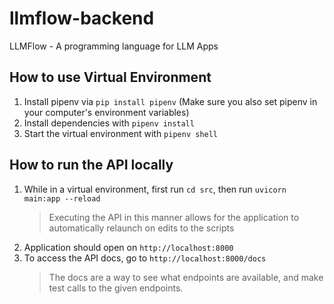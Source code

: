 # llmflow-backend

LLMFlow - A programming language for LLM Apps

## How to use Virtual Environment

1. Install pipenv via `pip install pipenv` (Make sure you also set pipenv in your computer's environment variables)
2. Install dependencies with `pipenv install`
3. Start the virtual environment with `pipenv shell`

## How to run the API locally

1. While in a virtual environment, first run `cd src`, then run `uvicorn main:app --reload`
   > Executing the API in this manner allows for the application to automatically relaunch on edits to the scripts
2. Application should open on `http://localhost:8000`
3. To access the API docs, go to `http://localhost:8000/docs`
   > The docs are a way to see what endpoints are available, and make test calls to the given endpoints.
